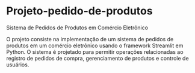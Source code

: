 # Projeto-pedido-de-produtos
Sistema de Pedidos de Produtos em Comércio Eletrônico

O projeto consiste na implementação de um sistema de pedidos de produtos em um comércio eletrônico usando o framework Streamlit em Python. O sistema é projetado para permitir operações relacionadas ao registro de pedidos de compra, gerenciamento de produtos e controle de usuários.
